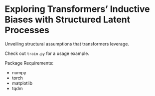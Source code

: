 # Exploring Transformers’ Inductive Biases with Structured Latent Processes

Unveiling structural assumptions that transformers leverage.

Check out `train.py` for a usage example.

Package Requirements:

- numpy
- torch
- matplotlib
- tqdm
